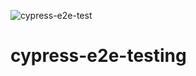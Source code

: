 ![cypress-e2e-test](https://github.com/PrinceSoni83/cypress-e2e-testing/workflows/cypress-e2e-tests/badge.svg)

# cypress-e2e-testing
